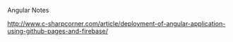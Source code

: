 Angular Notes

http://www.c-sharpcorner.com/article/deployment-of-angular-application-using-github-pages-and-firebase/
